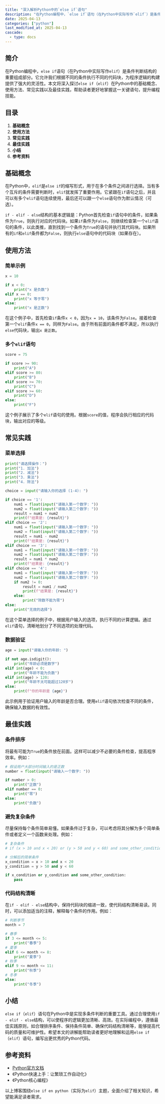```yaml
---
title: "深入解析Python中的`else if`语句"
description: "在Python编程中，`else if`语句（在Python中实际写作`elif`）是条件判断结构的重要组成部分。它允许我们根据不同的条件执行不同的代码块，为程序逻辑的构建提供了强大的灵活性。本文将深入探讨`else if`（`elif`）在Python中的基础概念、使用方法、常见实践以及最佳实践，帮助读者更好地掌握这一关键语句，提升编程技能。"
date: 2025-04-13
categories: ["python"]
last_modified_at: 2025-04-13
cascade:
  - type: docs
---
```



## 简介
在Python编程中，`else if`语句（在Python中实际写作`elif`）是条件判断结构的重要组成部分。它允许我们根据不同的条件执行不同的代码块，为程序逻辑的构建提供了强大的灵活性。本文将深入探讨`else if`（`elif`）在Python中的基础概念、使用方法、常见实践以及最佳实践，帮助读者更好地掌握这一关键语句，提升编程技能。

<!-- more -->
## 目录
1. **基础概念**
2. **使用方法**
3. **常见实践**
4. **最佳实践**
5. **小结**
6. **参考资料**

## 基础概念
在Python中，`elif`是`else if`的缩写形式，用于在多个条件之间进行选择。当有多个互斥的条件需要判断时，`elif`就发挥了重要作用。它紧跟在`if`语句之后，并且可以有多个`elif`语句连续使用，最后还可以跟一个`else`语句作为默认情况（可选）。

`if - elif - else`结构的基本逻辑是：Python首先检查`if`语句中的条件，如果条件为`True`，则执行对应的代码块。如果`if`条件为`False`，则继续检查第一个`elif`语句的条件，以此类推，直到找到一个条件为`True`的语句并执行其代码块。如果所有的`if`和`elif`条件都为`False`，则执行`else`语句中的代码块（如果存在）。

## 使用方法
### 简单示例
```python
x = 10

if x < 0:
    print("x 是负数")
elif x == 0:
    print("x 等于零")
else:
    print("x 是正数")
```
在这个例子中，首先检查`if`条件`x < 0`，因为`x = 10`，该条件为`False`。接着检查第一个`elif`条件`x == 0`，同样为`False`。由于所有前面的条件都不满足，所以执行`else`代码块，输出`x 是正数`。

### 多个`elif`语句
```python
score = 75

if score >= 90:
    print("A")
elif score >= 80:
    print("B")
elif score >= 70:
    print("C")
elif score >= 60:
    print("D")
else:
    print("F")
```
这个例子展示了多个`elif`语句的使用。根据`score`的值，程序会执行相应的代码块，输出对应的等级。

## 常见实践
### 菜单选择
```python
print("请选择操作：")
print("1. 加法")
print("2. 减法")
print("3. 乘法")
print("4. 除法")

choice = input("请输入你的选择 (1-4): ")

if choice == '1':
    num1 = float(input("请输入第一个数字: "))
    num2 = float(input("请输入第二个数字: "))
    result = num1 + num2
    print(f"结果是: {result}")
elif choice == '2':
    num1 = float(input("请输入第一个数字: "))
    num2 = float(input("请输入第二个数字: "))
    result = num1 - num2
    print(f"结果是: {result}")
elif choice == '3':
    num1 = float(input("请输入第一个数字: "))
    num2 = float(input("请输入第二个数字: "))
    result = num1 * num2
    print(f"结果是: {result}")
elif choice == '4':
    num1 = float(input("请输入第一个数字: "))
    num2 = float(input("请输入第二个数字: "))
    if num2 != 0:
        result = num1 / num2
        print(f"结果是: {result}")
    else:
        print("除数不能为零")
else:
    print("无效的选择")
```
在这个菜单选择的例子中，根据用户输入的选项，执行不同的计算逻辑。通过`elif`语句，清晰地划分了不同选项的处理代码。

### 数据验证
```python
age = input("请输入你的年龄: ")

if not age.isdigit():
    print("年龄必须是数字")
elif int(age) < 0:
    print("年龄不能为负数")
elif int(age) > 120:
    print("年龄不太可能超过120岁")
else:
    print(f"你的年龄是 {age}")
```
此示例用于验证用户输入的年龄是否合理。使用`elif`语句依次检查不同的条件，确保输入数据的有效性。

## 最佳实践
### 条件排序
将最有可能为`True`的条件放在前面。这样可以减少不必要的条件检查，提高程序效率。例如：
```python
# 假设用户大部分时间输入的是正数
number = float(input("请输入一个数字: "))

if number > 0:
    print("正数")
elif number == 0:
    print("零")
else:
    print("负数")
```

### 避免复杂条件
尽量保持每个条件简单易懂。如果条件过于复杂，可以考虑将其分解为多个简单条件或者定义一个函数来处理。例如：
```python
# 复杂条件
# if (x > 10 and x < 20) or (y > 50 and y < 60) and some_other_condition:

# 分解后的简单条件
x_condition = x > 10 and x < 20
y_condition = y > 50 and y < 60

if x_condition or y_condition and some_other_condition:
    pass
```

### 代码结构清晰
在`if - elif - else`结构中，保持代码块的缩进一致，使代码结构清晰易读。同时，可以添加适当的注释，解释每个条件的作用。例如：
```python
# 判断季节
month = 7

# 春季
if 3 <= month <= 5:
    print("春季")
# 夏季
elif 6 <= month <= 8:
    print("夏季")
# 秋季
elif 9 <= month <= 11:
    print("秋季")
# 冬季
else:
    print("冬季")
```

## 小结
`else if`（`elif`）语句在Python中是实现多条件判断的重要工具。通过合理使用`if - elif - else`结构，可以使程序的逻辑更加清晰、高效。在实际编程中，遵循最佳实践原则，如合理排序条件、保持条件简单、确保代码结构清晰等，能够提高代码的质量和可维护性。希望本文的讲解能帮助读者更好地理解和运用`else if`（`elif`）语句，编写出更优秀的Python代码。

## 参考资料
- [Python官方文档](https://docs.python.org/3/)
- 《Python快速上手：让繁琐工作自动化》
- 《Python核心编程》

以上博客围绕`else if en python`（实际为`elif`）主题，全面介绍了相关知识，希望能满足读者需求。 